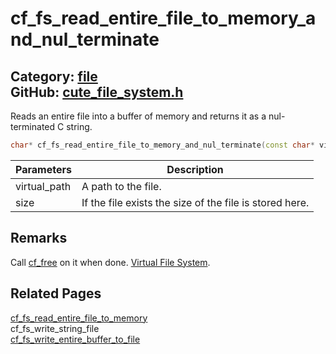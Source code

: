 [//]: # (This file is automatically generated by Cute Framework's docs parser.)
[//]: # (Do not edit this file by hand!)
[//]: # (See: https://github.com/RandyGaul/cute_framework/blob/master/samples/docs_parser.cpp)
[](../header.md ':include')

# cf_fs_read_entire_file_to_memory_and_nul_terminate

Category: [file](/api_reference?id=file)  
GitHub: [cute_file_system.h](https://github.com/RandyGaul/cute_framework/blob/master/include/cute_file_system.h)  
---

Reads an entire file into a buffer of memory and returns it as a nul-terminated C string.

```cpp
char* cf_fs_read_entire_file_to_memory_and_nul_terminate(const char* virtual_path, size_t* size);
```

Parameters | Description
--- | ---
virtual_path | A path to the file.
size | If the file exists the size of the file is stored here.

## Remarks

Call [cf_free](/allocator/cf_free.md) on it when done. [Virtual File System](https://randygaul.github.io/cute_framework/#/topics/virtual_file_system).

## Related Pages

[cf_fs_read_entire_file_to_memory](/file/cf_fs_read_entire_file_to_memory.md)  
cf_fs_write_string_file  
[cf_fs_write_entire_buffer_to_file](/file/cf_fs_write_entire_buffer_to_file.md)  
